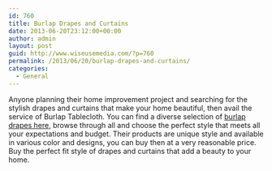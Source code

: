```yaml
---
id: 760
title: Burlap Drapes and Curtains
date: 2013-06-20T23:12:00+00:00
author: admin
layout: post
guid: http://www.wiseusemedia.com/?p=760
permalink: /2013/06/20/burlap-drapes-and-curtains/
categories:
  - General
---
```

Anyone planning their home improvement project and searching for the stylish drapes and curtains that make your home beautiful, then avail the service of Burlap Tablecloth. You can find a diverse selection of [burlap drapes here](http://www.burlap-tablecloth.com/burlap-drapes-and-curtains.html), browse through all and choose the perfect style that meets all your expectations and budget. Their products are unique style and available in various color and designs, you can buy then at a very reasonable price. Buy the perfect fit style of drapes and curtains that add a beauty to your home.